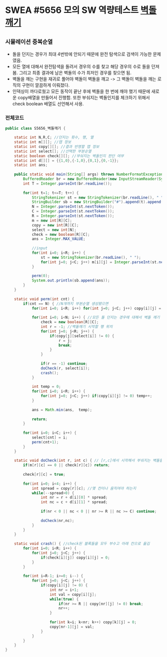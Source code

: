 # SWEA #5656 모의 SW 역량테스트 [벽돌깨기](https://swexpertacademy.com/main/talk/solvingClub/problemView.do?solveclubId=AX69tP7quW4DFAVm&contestProbId=AWXRQm6qfL0DFAUo&probBoxId=AX_3vYj6YsADFARi&type=PROBLEM&problemBoxTitle=day0405&problemBoxCnt=1)
`시뮬레이션` `중복순열`
---
- 돌을 던지는 경우가 최대 4번밖에 안되기 때문에 완전 탐색으로 검색이 가능한 문제였음.
- 모든 열에 대해서 완전탐색을 돌려서 경우의 수를 찾고 해당 경우의 수로 돌을 던져봄. 그리고 최종 결과에 남은 벽돌의 수가 최저인 경우를 찾으면 됨.
- 벽돌을 깨는 구현을 재귀로 풀어야 벽돌이 벽돌을 깨고 -> 그 벽돌이 벽돌을 깨는 로직의 구현이 깔끔하게 이뤄졌다.
- 인덱싱이 까다로웠고 모든 동작이 끝난 후에 벽돌을 한 번에 깨야 했기 때문에 새로운 copy배열을 만들어서 진행함. 또한 부숴지는 벽돌인지를 체크하기 위해서 check boolean 배열도 선언해서 사용.

### 전체코드
```java
public class S5656_벽돌깨기 {

	static int N,R,C; //던지는 횟수, 행, 열
	static int m[][]; //맵 정보
	static int copy[][]; //결과 반영할 맵 정보
	static int select[]; //선택한 부분순열
	static boolean check[][]; //부숴지는 벽돌인지 판단 여부
	static int d[][] = {{1,0},{-1,0},{0,1},{0,-1}};
	static int ans;
	
	public static void main(String[] args) throws NumberFormatException, IOException {
		BufferedReader br = new BufferedReader(new InputStreamReader(System.in));
		int T = Integer.parseInt(br.readLine());
		
		for(int t=1; t<=T; t++) {
			StringTokenizer st = new StringTokenizer(br.readLine(), " ");
			StringBuilder sb = new StringBuilder("#").append(t).append(" ");
			N = Integer.parseInt(st.nextToken());
			C = Integer.parseInt(st.nextToken());
			R = Integer.parseInt(st.nextToken());
			m = new int[R][C];
			copy = new int[R][C];
			select = new int[N];
			check = new boolean[R][C];
			ans = Integer.MAX_VALUE;
			
			//input 
			for(int i=0; i<R; i++) {
				st = new StringTokenizer(br.readLine(), " ");
				for(int j=0; j<C; j++) m[i][j] = Integer.parseInt(st.nextToken());
			}
			
			perm(0);
			System.out.println(sb.append(ans));
		}
	}
	
	static void perm(int cnt) {
		if(cnt == N) { //N개까지 부분순열 생성됐으면
			for(int i=0; i<R; i++) for(int j=0; j<C; j++) copy[i][j] = m[i][j]; //결과 배열 복사
			
			for(int i=0; i<N; i++) { //모든 돌 던지는 경우에 대해서 벽돌 깨기 실행
				check = new boolean[R][C];
				int r = -1; //벽돌깨기 시작할 행 위치
				for(int j=0; j<R; j++) {
					if(copy[j][select[i]] != 0) {
						r = j;
						break;
					}
				}
				
				if(r == -1) continue;
				doCheck(r, select[i]);
				crash();
			}
			
			int temp = 0;
			for(int i=0; i<R; i++) {
				for(int j=0; j<C; j++) if(copy[i][j] != 0) temp++;
			}
			
			ans = Math.min(ans,  temp);
			
			return;
		}
		
		for(int i=0; i<C; i++) {
			select[cnt] = i;
			perm(cnt+1);
		}
	}
	
	static void doCheck(int r, int c) { // [r,c]에서 시작해서 부숴지는 벽돌들을 모두 check 함
		if(m[r][c] == 0 || check[r][c]) return;
		
		check[r][c] = true;
		
		for(int i=0; i<4; i++) {
			int spread = copy[r][c]; //몇 칸이나 움직여야 하는지
			while(--spread>0) {
				int nr = r + d[i][0] * spread;
				int nc = c + d[i][1] * spread;
				
				if(nr < 0 || nc < 0 || nr >= R || nc >= C) continue;
				
				doCheck(nr,nc);
			}
		}
	}
	
	static void crash() { //check된 블록들을 모두 부수고 아래 칸으로 옮김
		for(int i=0; i<R; i++) {
			for(int j=0; j<C; j++) {
				if(check[i][j]) copy[i][j] = 0;
			}
		}
		
		for(int i=R-1; i>=0; i--) {
			for(int j=0; j<C; j++) {
				if(copy[i][j] != 0) {
					int nr = i+1;
					int val = copy[i][j];
					while(true) {
						if(nr >= R || copy[nr][j] != 0) break;
						nr++;
					}
					
					for(int k=i; k<nr; k++) copy[k][j] = 0;
					copy[nr-1][j] = val;
				}
			}
		}
	}
}
```
